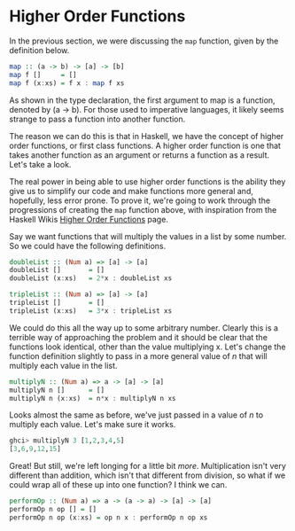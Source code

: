 # Higher Order Functions

In the previous section, we were discussing the `map` function, given by the definition below.

```haskell
map :: (a -> b) -> [a] -> [b]
map f []     = []
map f (x:xs) = f x : map f xs
```

As shown in the type declaration, the first argument to map is a function, denoted by (a -> b). For those used to imperative languages, it likely seems strange to pass a function into another function. 

The reason we can do this is that in Haskell, we have the concept of higher order functions, or first class functions. A higher order function is one that takes another function as an argument or returns a function as a result. Let's take a look.

The real power in being able to use higher order functions is the ability they give us to simplify our code and make functions more general and, hopefully, less error prone. To prove it, we're going to work through the progressions of creating the `map` function above, with inspiration from the Haskell Wikis [Higher Order Functions](https://www.haskell.org/haskellwiki/Higher_order_function) page. 

Say we want functions that will multiply the values in a list by some number. So we could have the following definitions.

```haskell
doubleList :: (Num a) => [a] -> [a]
doubleList []       = []
doubleList (x:xs)   = 2*x : doubleList xs

tripleList :: (Num a) => [a] -> [a]
tripleList []       = []
tripleList (x:xs)   = 3*x : tripleList xs
```
We could do this all the way up to some arbitrary number. Clearly this is a terrible way of approaching the problem and it should be clear that the functions look identical, other than the value multiplying x. Let's change the function definition slightly to pass in a more general value of *n* that will multiply each value in the list.

```haskell
multiplyN :: (Num a) => a -> [a] -> [a]
multiplyN n []      = []
multiplyN n (x:xs)  = n*x : multiplyN n xs
```
Looks almost the same as before, we've just passed in a value of *n* to multiply each value. Let's make sure it works.

```haskell
ghci> multiplyN 3 [1,2,3,4,5]
[3,6,9,12,15]
```

Great! But still, we're left longing for a little bit *more*. Multiplication isn't very different than addition, which isn't that different from division, so what if we could wrap all of these up into one function? I think we can.

```haskell
performOp :: (Num a) => a -> (a -> a) -> [a] -> [a]
performOp n op [] = []
performOp n op (x:xs) = op n x : performOp n op xs
```






















 